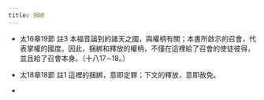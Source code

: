 ```yaml
---
title: 捆綁
---
```


- 太16章19節 註3
本福音論到的諸天之國，與權柄有關；本書所啟示的召會，代表掌權的國度。因此，捆綁和釋放的權柄，不僅在這裡給了召會的使徒彼得，並且給了召會本身。（十八17∼18。）

- 太18章18節 註1
這裡的捆綁，意即定罪；下文的釋放，意即赦免。

- 
